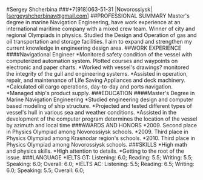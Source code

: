 #Sergey Shcherbina
###+7(918)063-51-31 |Novorossiysk| [sergeyshcherbinav@gmail.com]
##PROFESSIONAL SUMMARY
Master's degree in marine Navigation Engineering, have work experience at an international maritime company with a mixed crew team. Winner of city and regional Olympiads in physics. Studied the Design and Operation of gas and oil transportation and storage facilities. I aim to expand and strengthen my current knowledge in engineering design area.
##WORK EXPERIENCE
####Navigational Engineer
*Monitored safety condition of the vessel with computerized automation system. Plotted courses and waypoints on electronic and paper charts.
*Worked with vessel's drawings? monitored the integrity of the gull and engineering systems.
*Assisted in operation, repair, and maintenance of Life Saving Appliances and deck machinery.
*Calculated oil cargo operations, day-to-day and ports navigation.
*Managed ship's product supply.
###EDUCATION
####Master's Degree in Marine Navigation Engineering
*Studied engineering design and computer based modeling of ship structure.
*Projected and tested different types of vessel's hull in various sea and weather conditions.
*Assisted in the development of the computer program determines the location of the vessel by azimuth and local time
###AWARDS AND HONORS
*2009. Second place in Physics Olympiad among Novorossiysk schools.
*2009. Third place in Physics Olympiad among Krasnodar region's schools.
*2010. Third place in Physics Olympiad among Novorossiysk schools.
###SKILLS
*High math and physics skills.
*High attention to details.
*Getting to the root of the issue.
###LANGUAGE
*IELTS GT: Listening: 6.0; Reading: 5.5; Writing: 5.5; Speaking: 6.0; Overall: 6.0;
*IELTS AC: Listening: 5.5; Reading: 6.5; Writing: 6.0; Speaking: 5.5; Overall: 6.0;
